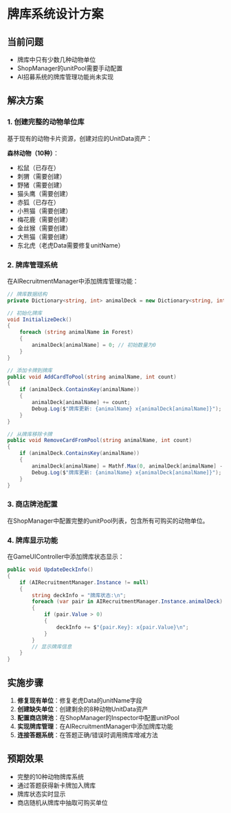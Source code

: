 # 牌库系统设计方案

## 当前问题
- 牌库中只有少数几种动物单位
- ShopManager的unitPool需要手动配置
- AI招募系统的牌库管理功能尚未实现

## 解决方案

### 1. 创建完整的动物单位库
基于现有的动物卡片资源，创建对应的UnitData资产：

**森林动物（10种）**：
- 松鼠（已存在）
- 刺猬（需要创建）
- 野猪（需要创建） 
- 猫头鹰（需要创建）
- 赤狐（已存在）
- 小熊猫（需要创建）
- 梅花鹿（需要创建）
- 金丝猴（需要创建）
- 大熊猫（需要创建）
- 东北虎（老虎Data需要修复unitName）

### 2. 牌库管理系统
在AIRecruitmentManager中添加牌库管理功能：

```csharp
// 牌库数据结构
private Dictionary<string, int> animalDeck = new Dictionary<string, int>();

// 初始化牌库
void InitializeDeck()
{
    foreach (string animalName in Forest)
    {
        animalDeck[animalName] = 0; // 初始数量为0
    }
}

// 添加卡牌到牌库
public void AddCardToPool(string animalName, int count)
{
    if (animalDeck.ContainsKey(animalName))
    {
        animalDeck[animalName] += count;
        Debug.Log($"牌库更新: {animalName} x{animalDeck[animalName]}");
    }
}

// 从牌库移除卡牌  
public void RemoveCardFromPool(string animalName, int count)
{
    if (animalDeck.ContainsKey(animalName))
    {
        animalDeck[animalName] = Mathf.Max(0, animalDeck[animalName] - count);
        Debug.Log($"牌库更新: {animalName} x{animalDeck[animalName]}");
    }
}
```

### 3. 商店牌池配置
在ShopManager中配置完整的unitPool列表，包含所有可购买的动物单位。

### 4. 牌库显示功能
在GameUIController中添加牌库状态显示：

```csharp
public void UpdateDeckInfo()
{
    if (AIRecruitmentManager.Instance != null)
    {
        string deckInfo = "牌库状态:\n";
        foreach (var pair in AIRecruitmentManager.Instance.animalDeck)
        {
            if (pair.Value > 0)
            {
                deckInfo += $"{pair.Key}: x{pair.Value}\n";
            }
        }
        // 显示牌库信息
    }
}
```

## 实施步骤

1. **修复现有单位**：修复老虎Data的unitName字段
2. **创建缺失单位**：创建剩余的8种动物UnitData资产
3. **配置商店牌池**：在ShopManager的Inspector中配置unitPool
4. **实现牌库管理**：在AIRecruitmentManager中添加牌库功能
5. **连接答题系统**：在答题正确/错误时调用牌库增减方法

## 预期效果
- 完整的10种动物牌库系统
- 通过答题获得新卡牌加入牌库
- 牌库状态实时显示
- 商店随机从牌库中抽取可购买单位